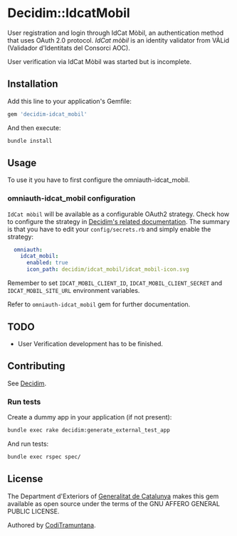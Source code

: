 # Decidim::IdcatMobil

User registration and login through IdCat Mòbil, an authentication method that uses OAuth 2.0 protocol.
_IdCat mòbil_ is an identity validator from VÀLid (Validador d'Identitats del Consorci AOC).

User verification via IdCat Mòbil was started but is incomplete.

## Installation

Add this line to your application's Gemfile:

```ruby
gem 'decidim-idcat_mobil'
```

And then execute:

```bash
bundle install
```

## Usage

To use it you have to first configure the omniauth-idcat_mobil.

### omniauth-idcat_mobil configuration
`IdCat mòbil` will be available as a configurable OAuth2 strategy.
Check how to configure the strategy in [Decidim's related documentation](https://github.com/decidim/decidim/blob/develop/docs/services/social_providers.md). The summary is that you have to edit your `config/secrets.rb` and simply enable the strategy:

```yaml
  omniauth:
    idcat_mobil:
      enabled: true
      icon_path: decidim/idcat_mobil/idcat_mobil-icon.svg
```

Remember to set `IDCAT_MOBIL_CLIENT_ID`, `IDCAT_MOBIL_CLIENT_SECRET` and `IDCAT_MOBIL_SITE_URL` environment variables.


Refer to `omniauth-idcat_mobil` gem for further documentation.

## TODO

- User Verification development has to be finished.

## Contributing

See [Decidim](https://github.com/decidim/decidim).

### Run tests

Create a dummy app in your application (if not present):

```bash
bundle exec rake decidim:generate_external_test_app
```

And run tests:

```bash
bundle exec rspec spec/
```

## License


The Department d'Exteriors of [Generalitat de Catalunya](http://gencat.cat) makes this gem available as open source under the terms of the GNU AFFERO GENERAL PUBLIC LICENSE.

Authored by [CodiTramuntana](http://coditramuntana.com).
